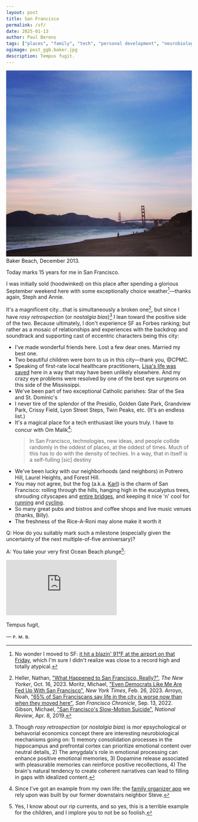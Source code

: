 ```yaml
---
layout: post
title: San Francisco
permalink: /sf/
date: 2025-01-13
author: Paul Berens
tags: ["places", "family", "tech", "personal development", "neurobiology"]
ogimage: post_ggb.baker.jpg
description: Tempus fugit.
---
```

![Golden Gate Bridge from Baker Beach](/assets/og/post_ggb.baker.jpg)
<span class="muted small">Baker Beach, December 2013.</span>

Today marks 15 years for me in San Francisco.

I was initially sold (hoodwinked) on this place after spending a glorious September weekend here with some exceptionally choice weather[^1]—thanks again, Steph and Annie.

[^1]: No wonder I moved to SF: <a href="https://www.wunderground.com/history/daily/us/ca/san-francisco/KSFO/date/2009-9-18" target="_blank">it hit a blazin' 91°F at the airport on that Friday</a>, which I'm sure I didn't realize was close to a record high and totally atypical.

It's a magnificent city...that is simultaneously a broken one[^2], but since I have *rosy retrospection* (or *nostalgia bias*)[^3] I lean toward the positive side of the two. Because ultimately, I don't experience SF as Forbes ranking; but rather as a mosaic of relationships and experiences with the backdrop and soundtrack and supporting cast of eccentric characters being this city:
- I've made wonderful friends here. Lost a few dear ones. Married my best one.
- Two beautiful children were born to us in this city—thank you, @CPMC.
- Speaking of first-rate local healthcare practitioners, [Lisa's life was saved](/sept-11.html) here in a way that may have been unlikely elsewhere. And my crazy eye problems were resolved by one of the best eye surgeons on this side of the Mississippi.
- We've been part of two exceptional Catholic parishes: Star of the Sea and St. Dominic's
- I never tire of the splendor of the Presidio, Golden Gate Park, Grandview Park, Crissy Field, Lyon Street Steps, Twin Peaks, etc. (It's an endless list.)
- It's a magical place for a tech enthusiast like yours truly. I have to concur with Om Malik[^4]:
  > In San Francisco, technologies, new ideas, and people collide randomly in the oddest of places, at the oddest of times. Much of this has to do with the density of techies. In a way, that in itself is a self-fulling [sic] destiny
- We've been lucky with our neighborhoods (and neighbors) in Potrero Hill, Laurel Heights, and Forest Hill.
- You may not agree, but the fog (a.k.a. <a href="https://x.com/KarlTheFog" target="_blank">Karl</a>) is the charm of San Francisco: rolling through the hills, hanging high in the eucalyptus trees, shrouding cityscapes and [entire bridges](/assets/og/ggb.jpg), and keeping it nice 'n' cool for [running](/running/) and [cycling](/cycling/).
- So many great pubs and bistros and coffee shops and live music venues (thanks, Billy).
- The freshness of the Rice-A-Roni may alone make it worth it

[^2]: Heller, Nathan, <a href="https://www.newyorker.com/magazine/2023/10/23/what-happened-to-san-francisco-really" target="_blank">"What Happened to San Francisco, Really?"</a>, *The New Yorker*, Oct. 16, 2023. Moritz, Michael, <a href="https://www.nytimes.com/2023/02/26/opinion/san-francisco-democrats-board-of-supervisors.html" target="_blank">"Even Democrats Like Me Are Fed Up With San Francisco"</a>, *New York Times*, Feb. 26, 2023. Arroyo, Noah, <a href="https://www.sfchronicle.com/sf/article/sfnext-poll-decline-17436506.php" target="_blank">"65% of San Franciscans say life in the city is worse now than when they moved here"</a>, *San Francisco Chronicle*, Sep. 13, 2022. Gibson, Michael, <a href="https://www.nationalreview.com/2019/04/san-francisco-decline-failed-government-policies/" target="_blank">"San Francisco's Slow-Motion Suicide"</a>, *National Review*, Apr. 8, 2019. 

[^3]: Though *rosy retrospection* (or *nostalgia bias*) is mor epsychological or behavorial economics concept there are interesting neurobiological mechanisms going on: 1) memory consolidation processes in the hippocampus and prefrontal cortex can prioritize emotional content over neutral details, 2) The amygdala's role in emotional processing can enhance positive emotional memories, 3) Dopamine release associated with pleasurable memories can reinforce positive recollections, 4) The brain's natural tendency to create coherent narratives can lead to filling in gaps with idealized content.
 
[^4]: Since I've got an example from my own life: the <a href="https://kukiniapp.com/" target="_blank">family organizer app</a> we rely upon was built by our former downstairs neighbor Steve.

<span class="header-text">Q:</span> How do you suitably mark such a milestone (especially given the uncertainty of the next multiple-of-five anniversary)?

<span class="header-text">A:</span> You take your very first Ocean Beach plunge[^5]:

[^5]: Yes, I know about our rip currents, and so yes, this is a terrible example for the children, and I implore you to not be so foolish.

<div class="video-wrapper">
    <iframe src="https://player.vimeo.com/video/1046670627" 
        frameborder="0" 
        allow="autoplay; fullscreen; picture-in-picture" 
        allowfullscreen>
    </iframe>
</div>

Tempus fugit,

— ᴘ. ᴍ. ʙ.